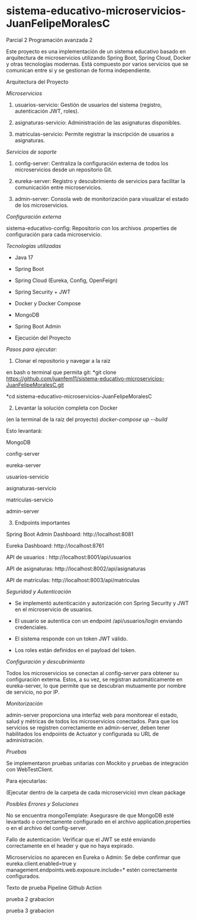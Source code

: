 # sistema-educativo-microservicios-JuanFelipeMoralesC
Parcial 2 Programación avanzada 2

Este proyecto es una implementación de un sistema educativo basado en arquitectura de microservicios utilizando Spring Boot, Spring Cloud, Docker y otras tecnologías modernas. Está compuesto por varios servicios que se comunican entre sí y se gestionan de forma independiente.

Arquitectura del Proyecto


*Microservicios*

1. usuarios-servicio: Gestión de usuarios del sistema (registro, autenticación JWT, roles).

2. asignaturas-servicio: Administración de las asignaturas disponibles.

3. matriculas-servicio: Permite registrar la inscripción de usuarios a asignaturas.



*Servicios de soporte*

1. config-server: Centraliza la configuración externa de todos los microservicios desde un repositorio Git.

2. eureka-server: Registro y descubrimiento de servicios para facilitar la comunicación entre microservicios.

3. admin-server: Consola web de monitorización para visualizar el estado de los microservicios.



*Configuración externa*

sistema-educativo-config: Repositorio con los archivos .properties de configuración para cada microservicio.



*Tecnologías utilizadas*

- Java 17

- Spring Boot

- Spring Cloud (Eureka, Config, OpenFeign)

- Spring Security + JWT

- Docker y Docker Compose

- MongoDB 

- Spring Boot Admin

- Ejecución del Proyecto

*Pasos para ejecutar:*

1. Clonar el repositorio y navegar a la raíz

en bash o terminal que permita git:
*git clone https://github.com/juanfem11/sistema-educativo-microservicios-JuanFelipeMoralesC.git

*cd sistema-educativo-microservicios-JuanFelipeMoralesC



2. Levantar la solución completa con Docker

(en la terminal de la raíz del proyecto)
*docker-compose up --build*

Esto levantará:

MongoDB

config-server

eureka-server

usuarios-servicio

asignaturas-servicio

matriculas-servicio

admin-server



3. Endpoints importantes

Spring Boot Admin Dashboard: http://localhost:8081

Eureka Dashboard: http://localhost:8761

API de usuarios : http://localhost:8001/api/usuarios

API de asignaturas: http://localhost:8002/api/asignaturas

API de matrículas: http://localhost:8003/api/matriculas



*Seguridad y Autenticación*

- Se implementó autenticación y autorización con Spring Security y JWT en el microservicio de usuarios.

- El usuario se autentica con un endpoint /api/usuarios/login enviando credenciales.

- El sistema responde con un token JWT válido.

- Los roles están definidos en el payload del token.



*Configuración y descubrimiento*

Todos los microservicios se conectan al config-server para obtener su configuración externa. Estos, a su vez, se registran automáticamente en eureka-server, lo que permite que se descubran mutuamente por nombre de servicio, no por IP.



*Monitorización*

admin-server proporciona una interfaz web para monitorear el estado, salud y métricas de todos los microservicios conectados. Para que los servicios se registren correctamente en admin-server, deben tener habilitados los endpoints de Actuator y configurada su URL de administración.



*Pruebas*

Se implementaron pruebas unitarias con Mockito y pruebas de integración con WebTestClient.

Para ejecutarlas:

(Ejecutar dentro de la carpeta de cada microservicio)
mvn clean package



*Posibles Errores y Soluciones*

No se encuentra mongoTemplate: Asegurasre de que MongoDB esté levantado o correctamente configurado en el archivo application.properties o en el archivo del config-server.

Fallo de autenticación: Verificar que el JWT se esté enviando correctamente en el header y que no haya expirado.

Microservicios no aparecen en Eureka o Admin: Se debe confirmar que eureka.client.enabled=true y management.endpoints.web.exposure.include=* estén correctamente configurados.




Texto de prueba Pipeline Github Action

prueba 2 grabacion 

prueba 3 grabacion 